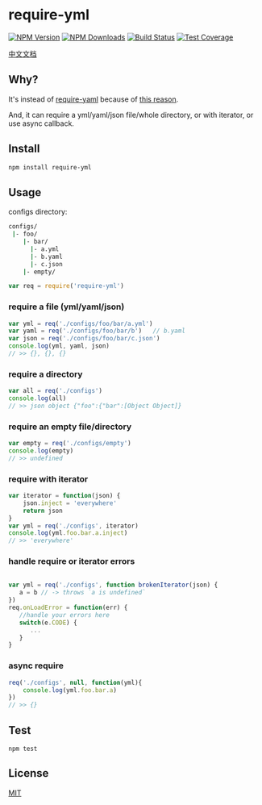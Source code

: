# require-yml

[![NPM Version][npm-image]][npm-url]
[![NPM Downloads][downloads-image]][downloads-url]
[![Build Status][travis-image]][travis-url]
[![Test Coverage][coveralls-image]][coveralls-url]

[中文文档](README.zh-CN.md)

## Why?

It's instead of [require-yaml](https://www.npmjs.com/package/require-yaml) because of [this reason](http://nodejs.org/api/globals.html#globals_require_extensions).

And, it can require a yml/yaml/json file/whole directory, or with iterator, or use async callback.

## Install

```bash
npm install require-yml
```

## Usage

configs directory:
```bash
configs/
 |- foo/
    |- bar/
      |- a.yml
      |- b.yaml
      |- c.json
    |- empty/
```
```javascript
var req = require('require-yml')
```

### require a file (yml/yaml/json)

```javascript
var yml = req('./configs/foo/bar/a.yml')
var yaml = req('./configs/foo/bar/b')	// b.yaml
var json = req('./configs/foo/bar/c.json')
console.log(yml, yaml, json)
// >> {}, {}, {}
```

### require a directory

```javascript
var all = req('./configs')
console.log(all)
// >> json object {"foo":{"bar":[Object Object]}
```

### require an empty file/directory

```javascript
var empty = req('./configs/empty')
console.log(empty)
// >> undefined
```

### require with iterator

```javascript
var iterator = function(json) {
	json.inject = 'everywhere'
	return json
}
var yml = req('./configs', iterator)
console.log(yml.foo.bar.a.inject)
// >> 'everywhere'
```

### handle require or iterator errors

```javascript

var yml = req('./configs', function brokenIterator(json) { 
   a = b // -> throws `a is undefined`
})
req.onLoadError = function(err) {
   //handle your errors here
   switch(e.CODE) { 
      ...
   }
}
```

### async require

```javascript
req('./configs', null, function(yml){
	console.log(yml.foo.bar.a)
})
// >> {}
```

## Test

```
npm test
```

## License

[MIT](LICENSE)

[npm-image]: https://img.shields.io/npm/v/require-yml.svg?style=flat
[npm-url]: https://npmjs.org/package/require-yml
[travis-image]: https://travis-ci.org/cutsin/require-yml.svg
[travis-url]: https://travis-ci.org/cutsin/require-yml
[downloads-image]: https://img.shields.io/npm/dm/require-yml.svg?style=flat
[downloads-url]: https://npmjs.org/package/require-yml
[coveralls-image]: https://img.shields.io/coveralls/cutsin/require-yml.svg?style=flat
[coveralls-url]: https://coveralls.io/r/cutsin/require-yml
